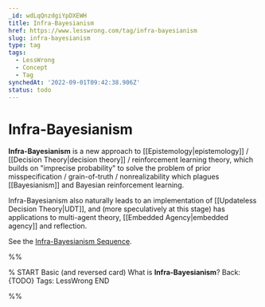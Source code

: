 ```yaml
---
_id: wdLqQnzdgiYpDXEWH
title: Infra-Bayesianism
href: https://www.lesswrong.com/tag/infra-bayesianism
slug: infra-bayesianism
type: tag
tags:
  - LessWrong
  - Concept
  - Tag
synchedAt: '2022-09-01T09:42:38.906Z'
status: todo
---
```


# Infra-Bayesianism

**Infra-Bayesianism** is a new approach to [[Epistemology|epistemology]] / [[Decision Theory|decision theory]] / reinforcement learning theory, which builds on "imprecise probability" to solve the problem of prior misspecification / grain-of-truth / nonrealizability which plagues [[Bayesianism]] and Bayesian reinforcement learning.

Infra-Bayesianism also naturally leads to an implementation of [[Updateless Decision Theory|UDT]], and (more speculatively at this stage) has applications to multi-agent theory, [[Embedded Agency|embedded agency]] and reflection.

See the [Infra-Bayesianism Sequence](https://www.lesswrong.com/posts/zB4f7QqKhBHa5b37a/introduction-to-the-infra-bayesianism-sequence).


%%

% START
Basic (and reversed card)
What is **Infra-Bayesianism**?
Back: {TODO}
Tags: LessWrong
END
<!--ID: 1663157031706-->


%%
	
